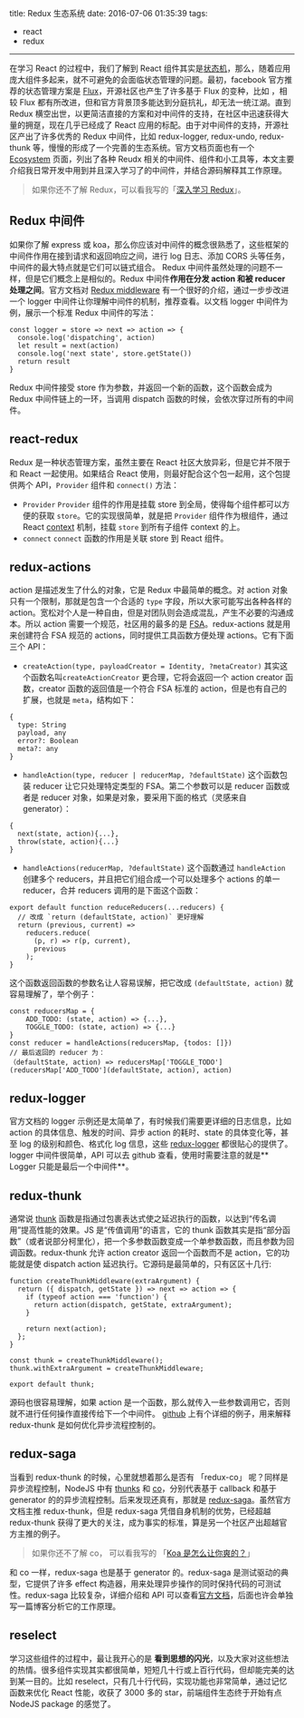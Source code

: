 title: Redux 生态系统
date: 2016-07-06 01:35:39
tags:
- react
- redux
---

在学习 React 的过程中，我们了解到 React 组件其实是[状态机](https://github.com/nixzhu/dev-blog/blob/master/2015-04-23-state-machine.md)，那么，随着应用庞大组件多起来，就不可避免的会面临状态管理的问题。最初，facebook 官方推荐的状态管理方案是 [Flux](https://facebook.github.io/flux)，开源社区也产生了许多基于 Flux 的变种，比如 ，相较 Flux 都有所改进，但和官方背景顶多能达到分庭抗礼，却无法一统江湖。直到 Redux 横空出世，以更简洁直接的方案和对中间件的支持，在社区中迅速获得大量的拥趸，现在几乎已经成了 React 应用的标配。由于对中间件的支持，开源社区产出了许多优秀的 Redux 中间件，比如 redux-logger, redux-undo, redux-thunk 等，慢慢的形成了一个完善的生态系统。官方文档页面也有一个 [Ecosystem](http://redux.js.org/docs/introduction/Ecosystem.html) 页面，列出了各种 Reudx 相关的中间件、组件和小工具等，本文主要介绍我日常开发中用到并且深入学习了的中间件，并结合源码解释其工作原理。

> 如果你还不了解 Redux，可以看我写的「[深入学习 Redux](/2016/01/25/dive-into-redux/)」。

<!-- more -->
## Redux 中间件

如果你了解 express 或 koa，那么你应该对中间件的概念很熟悉了，这些框架的中间件作用在接到请求和返回响应之间，进行 log 日志、添加 CORS 头等任务，中间件的最大特点就是它们可以链式组合。 Redux 中间件虽然处理的问题不一样，但是它们概念上是相似的。Redux 中间件**作用在分发 action 和被 reducer 处理之间**。官方文档对 [Redux middleware](http://redux.js.org/docs/advanced/Middleware.html) 有一个很好的介绍，通过一步步改进一个 logger 中间件让你理解中间件的机制，推荐查看。以文档 logger 中间件为例，展示一个标准 Redux 中间件的写法：

```
const logger = store => next => action => {
  console.log('dispatching', action)
  let result = next(action)
  console.log('next state', store.getState())
  return result
}
```

Redux 中间件接受 store 作为参数，并返回一个新的函数，这个函数会成为 Redux 中间件链上的一环，当调用 dispatch 函数的时候，会依次穿过所有的中间件。

## react-redux

Redux 是一种状态管理方案，虽然主要在 React 社区大放异彩，但是它并不限于和 React 一起使用。如果结合 React 使用，则最好配合这个包一起用，这个包提供两个 API，`Provider` 组件和 `connect()` 方法：

- `Provider`
`Provider` 组件的作用是挂载 store 到全局，使得每个组件都可以方便的获取 `store`。它的实现很简单，就是把 `Provider` 组件作为根组件，通过 React [context](https://facebook.github.io/react/docs/context.html) 机制，挂载 `store` 到所有子组件 context 的上。
- `connect`
`connect` 函数的作用是关联 store 到 React 组件。

## redux-actions

action 是描述发生了什么的对象，它是 Redux 中最简单的概念。对 action 对象只有一个限制，那就是包含一个合适的 `type` 字段，所以大家可能写出各种各样的 action。宽松对个人是一种自由，但是对团队则会造成混乱，产生不必要的沟通成本。所以 action 需要一个规范，社区用的最多的是 [FSA](https://github.com/acdlite/flux-standard-action)。redux-actions 就是用来创建符合 FSA 规范的 actions，同时提供工具函数方便处理 actions。它有下面三个 API：

- `createAction(type, payloadCreator = Identity, ?metaCreator)`
其实这个函数名叫`createActionCreator` 更合理，它将会返回一个 action creator 函数，creator 函数的返回值是一个符合 FSA 标准的 action，但是也有自己的扩展，也就是 `meta`，结构如下：

```
{
  type: String
  payload, any
  error?: Boolean
  meta?: any
}
```
- `handleAction(type, reducer | reducerMap, ?defaultState)`
这个函数包装 reducer 让它只处理特定类型的 FSA。第二个参数可以是 reducer 函数或者是 reducer 对象，如果是对象，要采用下面的格式（灵感来自 generator）：
```
{
  next(state, action){...},
  throw(state, action){...}
}
```

- `handleActions(reducerMap, ?defaultState)`
这个函数通过 `handleAction` 创建多个 reducers，并且把它们组合成一个可以处理多个 actions 的单一 reducer，合并 reducers 调用的是下面这个函数：

```
export default function reduceReducers(...reducers) {
  // 改成 `return (defaultState, action)` 更好理解
  return (previous, current) =>
    reducers.reduce(
      (p, r) => r(p, current),
      previous
    );
}
```

这个函数返回函数的参数名让人容易误解，把它改成 `(defaultState, action)` 就容易理解了，举个例子：

```
const reducersMap = {
    ADD_TODO: (state, action) => {...},
    TOGGLE_TODO: (state, action) => {...}
}
const reducer = handleActions(reducersMap, {todos: []})
// 最后返回的 reducer 为：
（defaultState, action) => reducersMap['TOGGLE_TODO'](reducersMap['ADD_TODO'](defaultState, action), action)
```

## redux-logger

官方文档的 logger 示例还是太简单了，有时候我们需要更详细的日志信息，比如 action 的具体信息、触发的时间、异步 action 的耗时、state 的具体变化等，甚至 log 的级别和颜色、格式化 log 信息，这些 [redux-logger](https://github.com/evgenyrodionov/redux-logger) 都很贴心的提供了。logger 中间件很简单，API 可以去 github 查看，使用时需要注意的就是** Logger 只能是最后一个中间件**。

## redux-thunk

通常说 [thunk](https://en.wikipedia.org/wiki/Thunk) 函数是指通过包裹表达式使之延迟执行的函数，以达到“传名调用”提高性能的效果。JS 是“传值调用”的语言，它的 thunk 函数其实是指“部分函数”（或者说部分柯里化），把一个多参数函数变成一个单参数函数，而且参数为回调函数。redux-thunk 允许 action creator 返回一个函数而不是 action，它的功能就是使 dispatch action 延迟执行。它源码是最简单的，只有区区十几行:

```
function createThunkMiddleware(extraArgument) {
  return ({ dispatch, getState }) => next => action => {
    if (typeof action === 'function') {
      return action(dispatch, getState, extraArgument);
    }

    return next(action);
  };
}

const thunk = createThunkMiddleware();
thunk.withExtraArgument = createThunkMiddleware;

export default thunk;
```
源码也很容易理解，如果 action 是一个函数，那么就传入一些参数调用它，否则就不进行任何操作直接传给下一个中间件。 [github](https://github.com/gaearon/redux-thunk#composition) 上有个详细的例子，用来解释 redux-thunk 是如何优化异步流程控制的。

## redux-saga

当看到 redux-thunk 的时候，心里就想着那么是否有 「redux-co」 呢？同样是异步流程控制，NodeJS 中有 [thunks](https://github.com/thunks/thunks) 和 [co](https://github.com/tj/co)，分别代表基于 callback 和基于 generator 的的异步流程控制。后来发现还真有，那就是 [redux-saga](https://github.com/yelouafi/redux-saga)。虽然官方文档主推 redux-thunk，但是 redux-saga 凭借自身机制的优势，已经超越 redux-thunk 获得了更大的关注，成为事实的标准，算是另一个社区产出超越官方主推的例子。

> 如果你还不了解 co， 可以看我写的 「[Koa 是怎么让你爽的？](/2016/06/17/dive-into-koa/)」

和 co 一样，redux-saga 也是基于 generator 的。redux-saga 是测试驱动的典型，它提供了许多 effect 构造器，用来处理异步操作的同时保持代码的可测试性。redux-saga 比较复杂，详细介绍和 API 可以查看[官方文档](https://yelouafi.github.io/redux-saga)，后面也许会单独写一篇博客分析它的工作原理。

## reselect

学习这些组件的过程中，最让我开心的是 **看到思想的闪光**，以及大家对这些想法的热情。很多组件实现其实都很简单，短短几十行或上百行代码，但却能完美的达到某一目的。比如 reselect，只有几十行代码，实现功能也非常简单，通过记忆函数来优化 React 性能，收获了 3000 多的 star，前端组件生态终于开始有点 NodeJS package 的感觉了。
